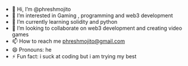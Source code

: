- 👋 Hi, I’m @phreshmojito
- 👀 I’m interested in Gaming , programming and web3 development
- 🌱 I’m currently learning solidity and python
- 💞️ I’m looking to collaborate on web3 development and creating video games
- 📫 How to reach me phreshmojito@gmail.com
- 😄 Pronouns: he
- ⚡ Fun fact: i suck at coding but i am trying my best
<!---
phreshmojito/phreshmojito is a ✨ special ✨ repository because its `README.md` (this file) appears on your GitHub profile.
You can click the Preview link to take a look at your changes.
--->
